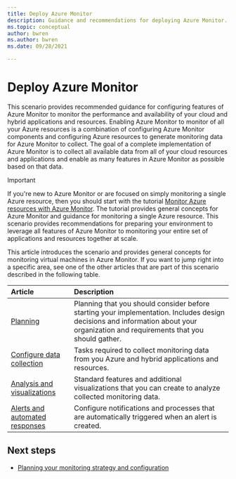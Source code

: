 ```yaml
---
title: Deploy Azure Monitor
description: Guidance and recommendations for deploying Azure Monitor.
ms.topic: conceptual
author: bwren
ms.author: bwren
ms.date: 09/28/2021

---
```


# Deploy Azure Monitor
This scenario provides recommended guidance for configuring features of Azure Monitor to monitor the performance and availability of your cloud and hybrid applications and resources. Enabling Azure Monitor to monitor of all your Azure resources is a combination of configuring Azure Monitor components and configuring Azure resources to generate monitoring data for Azure Monitor to collect. The goal of a complete implementation of Azure Monitor is to collect all available data from all of your cloud resources and applications and enable as many features in Azure Monitor as possible based on that data.

> [!IMPORTANT]
> If you're new to Azure Monitor or are focused on simply monitoring a single Azure resource, then you should start with the tutorial [Monitor Azure resources with Azure Monitor](/essentials/monitor-azure-resource.md). The tutorial provides general concepts for Azure Monitor and guidance for monitoring a single Azure resource. This scenario provides recommendations for preparing your environment to leverage all features of Azure Monitor to monitoring your entire set of applications and resources together at scale.

This article introduces the scenario and provides general concepts for monitoring virtual machines in Azure Monitor. If you want to jump right into a specific area, see one of the other articles that are part of this scenario described in the following table.

| Article | Description |
|:---|:---|
| [Planning](deploy-plan.md)  | Planning that you should consider before starting your implementation. Includes design decisions and information about your organization and requirements that you should gather. |
| [Configure data collection](deploy-data-collection.md) | Tasks required to collect monitoring data from you Azure and hybrid applications and resources. |
| [Analysis and visualizations](visualizations.md) | Standard features and additional visualizations that you can create to analyze collected monitoring data. |
| [Alerts and automated responses](deploy-alerts.md) | Configure notifications and processes that are automatically triggered when an alert is created. |

## Next steps

- [Planning your monitoring strategy and configuration](deploy-plan.md)